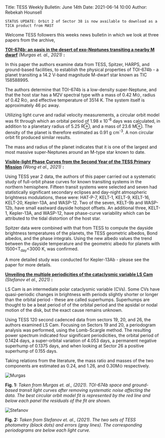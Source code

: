 Title: TESS Weekly Bulletin: June 14th
Date: 2021-06-14 10:00
Author: Rebekah Hounsell

`STATUS UPDATE: Orbit 2 of Sector 38 is now available to download as a TICA product from MAST`

Welcome TESS followers this weeks news bulletin in which we look at three papers from the archive, 

**[TOI-674b: an oasis in the desert of exo-Neptunes transiting a nearby M dwarf](https://arxiv.org/abs/2106.01246)** *(Murgas et. al., 2021)* **:**

In this paper the authors examine data from TESS, Spitzer, HARPS, and ground-based facilities, to establish the physical properties of TOI-674b - a planet transiting a 14.2 V-band magnitude M-dwarf star known as TIC 158588995.

The authors determine that  TOI-674b is a low-density super-Neptune, and that the host star has a M2V spectral type with a mass of 0.42 M⊙, radius of 0.42 R⊙, and  effective temperature of 3514 K. The system itself is approximately 46 pc away. 

Utilizing light curve and radial velocity measurements, a circular orbit model was fit through which an orbital period of 1.98 x 10<sup>-6</sup> days was calculated, in addition to a planetary radius of 5.25 R⊕, and a mass of 23.6 M⊕. The density of the planet is therefore estimated as 0.91 g cm<sup>-3</sup>.  A non circular orbit fit produced similar results. 

The mass and radius of the planet indicates that it is one of the largest and most massive super-Neptunes around an M-type star known to date.  

**[Visible-light Phase Curves from the Second Year of the TESS Primary Mission](https://arxiv.org/abs/2106.02610)** *(Wong et al.,  2021)* **:**

Using TESS year 2 data, the authors of this paper carried out a systematic study of full-orbit phase curves for known transiting systems in the northern hemisphere. Fifteen transit systems were selected and seven had statistically significant secondary eclipses and day-night atmospheric brightness modulations, these were: HAT-P-7, KELT-1, KELT-9, KELT-16, KELT-20, Kepler-13A, and WASP-12. Two of the seven,  KELT-9b and WASP-12b, have small eastward dayside hotspot offsets. An additional three, KELT-1, Kepler-13A, and WASP-12, have phase-curve variability which can be attributed to the tidal distortion of the host star. 

Spitzer data were combined with that from TESS to compute the dayside brightness temperatures of the planets, the TESS geometric albedos, Bond albedos, and the phase integrals. Using the new albedo values the trend between the dayside temperature and the geometric albedo for planets with 1500<T<sub>day</sub><3000 K, was confirmed. 

A more detailed study was conducted for Kepler-13Ab - please see the paper for more details. 

**[Unveiling the multiple periodicities of the cataclysmic variable LS Cam](https://arxiv.org/abs/2106.03568)** *(Stefanov et al.,  2021)* **:**

LS Cam is an intermediate polar cataclysmic variable (CVs). Some CVs have quasi-periodic changes in brightness with periods slightly shorter or longer than the orbital period - these are called superhumps. Superhumps are thought to be a beat period of 
of the orbital period and the apsidal or nodal motion of the disk,  but the exact cause remains unknown.

Using TESS 120 second cadenced data from sectors 19, 20, and 26, the authors examined LS Cam. Focusing on Sectors 19 and 20, a periodogram analysis was performed, using the Lomb-Scargle method. The resulting power spectrum indicated four significant periodicities, the orbital period of 0.1424 days, a super-orbital variation of 4.053 days, a permanent negative superhump of 0.1375 days, and when looking at Sector 26 a positive superhump of 0.155 days.
 
Taking relations from the literature, the mass ratio and masses of the two components are estimated as 0.24, and 1.26, and 0.30M⊙ respectively.

![Murgas](images/Murgas.png)

**Fig. 1:** *Taken from Murgas et. al., (2021). TOI-674b space and ground-based transit light curves after removing systematic noise affecting the data. The best circular orbit model fit is represented by the red line and below each panel the residuals of the fit are shown.*

![Stefanov](images/Stefanov.png)

**Fig. 2:** *Taken from Stefanov et. al., (2021). The two sets of TESS photometry (black dots) and errors (gray lines). The corresponding periodograms are below each light curve.* 



